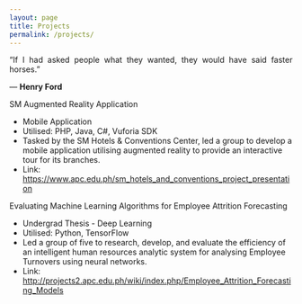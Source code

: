 ```yaml
---
layout: page
title: Projects
permalink: /projects/
---
```

<div class="container">
<p align="justify"> “If I had asked people what they wanted, they would have said faster horses.”</p>
    <p class="lead"> — <strong class="author-name" itemprop="name">Henry Ford</strong></p>
</div>

<p>SM Augmented Reality Application<p/>
<ul>
<li>Mobile Application</li>
<li>Utilised: PHP, Java, C#, Vuforia SDK</li>
<li>Tasked by the SM Hotels & Conventions Center, led a group to develop a mobile application utilising augmented reality to provide an interactive tour for its branches.</li>
<li>Link: <a href="https://www.apc.edu.ph/sm_hotels_and_conventions_project_presentation">https://www.apc.edu.ph/sm_hotels_and_conventions_project_presentation</a></li>
</ul>

<p>Evaluating Machine Learning Algorithms for Employee Attrition Forecasting<p/>
<ul>
<li>Undergrad Thesis - Deep Learning</li>
<li>Utilised: Python, TensorFlow</li>
<li>Led a group of five to research, develop, and evaluate the efficiency of an intelligent
human resources analytic system for analysing Employee Turnovers using neural
networks.</li>
<li>Link: <a href="http://projects2.apc.edu.ph/wiki/index.php/Employee_Attrition_Forecasting_Models">http://projects2.apc.edu.ph/wiki/index.php/Employee_Attrition_Forecasting_Models</a></li>
</ul>
